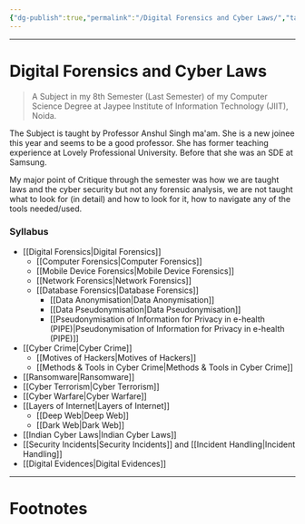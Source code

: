 ```yaml
---
{"dg-publish":true,"permalink":"/Digital Forensics and Cyber Laws/","tags":["Academics","CyberSec","Legal"]}
---
```



---
# Digital Forensics and Cyber Laws
> A Subject in my 8th Semester (Last Semester) of my Computer Science Degree at Jaypee Institute of Information Technology (JIIT), Noida.

The Subject is taught by Professor Anshul Singh ma'am. She is a new joinee this year and seems to be a good professor. She has former teaching experience at Lovely Professional University. Before that she was an SDE at Samsung.

My major point of Critique through the semester was how we are taught laws and the cyber security but not any forensic analysis, we are not taught what to look for (in detail) and how to look for it, how to navigate any of the tools needed/used.

### Syllabus
- [[Digital Forensics\|Digital Forensics]]
	- [[Computer Forensics\|Computer Forensics]]
	- [[Mobile Device Forensics\|Mobile Device Forensics]]
	- [[Network Forensics\|Network Forensics]]
	- [[Database Forensics\|Database Forensics]]
		- [[Data Anonymisation\|Data Anonymisation]]
		- [[Data Pseudonymisation\|Data Pseudonymisation]]
		- [[Pseudonymisation of Information for Privacy in e-health (PIPE)\|Pseudonymisation of Information for Privacy in e-health (PIPE)]]
- [[Cyber Crime\|Cyber Crime]]
	- [[Motives of Hackers\|Motives of Hackers]]
	- [[Methods & Tools in Cyber Crime\|Methods & Tools in Cyber Crime]]
- [[Ransomware\|Ransomware]]
- [[Cyber Terrorism\|Cyber Terrorism]]
- [[Cyber Warfare\|Cyber Warfare]]
- [[Layers of Internet\|Layers of Internet]]
	- [[Deep Web\|Deep Web]]
	- [[Dark Web\|Dark Web]]
- [[Indian Cyber Laws\|Indian Cyber Laws]]
- [[Security Incidents\|Security Incidents]] and [[Incident Handling\|Incident Handling]]
- [[Digital Evidences\|Digital Evidences]]

---
# Footnotes